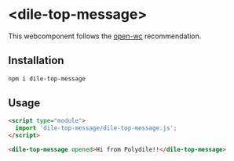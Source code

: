 # \<dile-top-message>

This webcomponent follows the [open-wc](https://github.com/open-wc/open-wc) recommendation.

## Installation
```bash
npm i dile-top-message
```

## Usage
```html
<script type="module">
  import 'dile-top-message/dile-top-message.js';
</script>

<dile-top-message opened>Hi from Polydile!!</dile-top-message>
```
